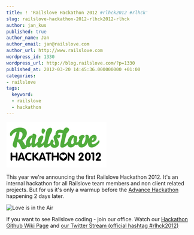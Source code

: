 ```yaml
---
title: ! 'Railslove Hackathon 2012 #rlhck2012 #rlhck'
slug: railslove-hackathon-2012-rlhck2012-rlhck
author: jan_kus
published: true
author_name: Jan
author_email: jan@railslove.com
author_url: http://www.railslove.com
wordpress_id: 1330
wordpress_url: http://blog.railslove.com/?p=1330
published_at: 2012-03-20 14:45:36.000000000 +01:00
categories:
- railslove
tags:
  keyword:
  - railslove
  - hackathon
---
```

<img src="https://github.com/railslove/Hackathon2012/raw/master/Logo_Railslove_Hackathon_2010_01.png" alt="Railslove Hackathon 2012" />
<p>This year we're announcing the first Railslove Hackathon 2012. It's an internal hackathon for all Railslove team members and non client related projects. But for us it's only a warmup before the <a href="hackathon.advance-conference.com">Advance Hackathon</a> happening 2 days later.</p>
<p><img src="http://farm8.staticflickr.com/7226/6853594810_51f565120a.jpg" alt="Love is in the Air" /></p>
<p>If you want to see Railslove coding - join our office. Watch our <a href="https://github.com/railslove/Hackathon2012/wiki/_preview">Hackathon Github Wiki Page</a> and <a href="https://twitter.com/#!/search/realtime/%23rlhck2012">our Twitter Stream (official hashtag #rlhck2012)</a></p>

